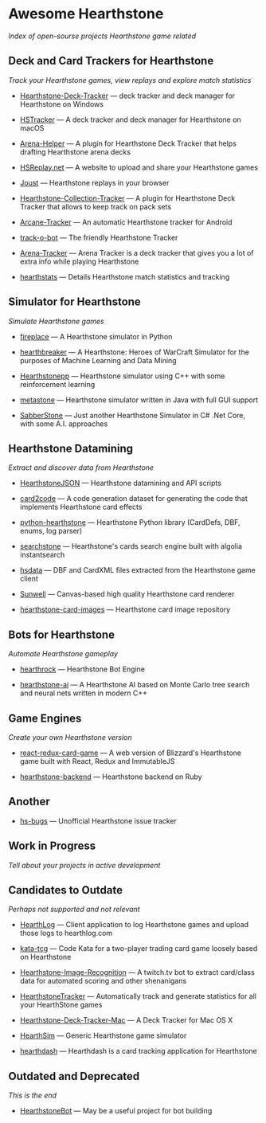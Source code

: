 # Awesome Hearthstone

*Index of open-sourse projects Hearthstone game related*

## Deck and Card Trackers for Hearthstone

*Track your Hearthstone games, view replays and explore match statistics*

* [Hearthstone-Deck-Tracker](https://github.com/HearthSim/Hearthstone-Deck-Tracker) — deck tracker and deck manager for Hearthstone on Windows
* [HSTracker](https://github.com/HearthSim/HSTracker) — A deck tracker and deck manager for Hearthstone on macOS
* [Arena-Helper](https://github.com/rembound/Arena-Helper) — A plugin for Hearthstone Deck Tracker that helps drafting Hearthstone arena decks
* [HSReplay.net](https://github.com/HearthSim/HSReplay.net) — A website to upload and share your Hearthstone games
* [Joust](https://github.com/HearthSim/Joust) — Hearthstone replays in your browser
* [Hearthstone-Collection-Tracker](https://github.com/ko-vasilev/Hearthstone-Collection-Tracker) — A plugin for Hearthstone Deck Tracker that allows to keep track on pack sets
* [Arcane-Tracker](https://github.com/HearthSim/Arcane-Tracker) — An automatic Hearthstone tracker for Android


* [track-o-bot](https://github.com/stevschmid/track-o-bot) — The friendly Hearthstone Tracker 
* [Arena-Tracker](https://github.com/supertriodo/Arena-Tracker) — Arena Tracker is a deck tracker that gives you a lot of extra info while playing Hearthstone
* [hearthstats](https://github.com/HearthStats/hearthstats) — Details Hearthstone match statistics and tracking


## Simulator for Hearthstone

*Simulate Hearthstone games*

* [fireplace](https://github.com/jleclanche/fireplace) — A Hearthstone simulator in Python

* [hearthbreaker](https://github.com/danielyule/hearthbreaker) — A Hearthstone: Heroes of WarCraft Simulator for the purposes of Machine Learning and Data Mining
* [Hearthstonepp](https://github.com/utilForever/Hearthstonepp) — Hearthstone simulator using C++ with some reinforcement learning
* [metastone](https://github.com/demilich1/metastone) — Hearthstone simulator written in Java with full GUI support
* [SabberStone](https://github.com/HearthSim/SabberStone) — Just another Hearthstone Simulator in C# .Net Core, with some A.I. approaches


## Hearthstone Datamining

*Extract and discover data from Hearthstone*

* [HearthstoneJSON](https://github.com/HearthSim/HearthstoneJSON) — Hearthstone datamining and API scripts

* [card2code](https://github.com/deepmind/card2code) — A code generation dataset for generating the code that implements Hearthstone card effects
* [python-hearthstone](https://github.com/HearthSim/python-hearthstone) — Hearthstone Python library (CardDefs, DBF, enums, log parser)
* [searchstone](https://github.com/Shipow/searchstone) — Hearthstone's cards search engine built with algolia instantsearch
* [hsdata](https://github.com/HearthSim/hsdata) — DBF and CardXML files extracted from the Hearthstone game client
* [Sunwell](https://github.com/HearthSim/Sunwell) — Canvas-based high quality Hearthstone card renderer
* [hearthstone-card-images](https://github.com/schmich/hearthstone-card-images) — Hearthstone card image repository

## Bots for Hearthstone

*Automate Hearthstone gameplay*

* [hearthrock](https://github.com/yangyuan/hearthrock) — Hearthstone Bot Engine

* [hearthstone-ai](https://github.com/peter1591/hearthstone-ai) — A Hearthstone AI based on Monte Carlo tree search and neural nets written in modern C++


## Game Engines

*Create your own Hearthstone version*

* [react-redux-card-game](https://github.com/inooid/react-redux-card-game) — A web version of Blizzard's Hearthstone game built with React, Redux and ImmutableJS

* [hearthstone-backend](https://github.com/kdelvare/hearthstone-backend) — Hearthstone backend on Ruby

## Another

* [hs-bugs](https://github.com/HearthSim/hs-bugs) — Unofficial Hearthstone issue tracker

## Work in Progress

*Tell about your projects in active development*


## Candidates to Outdate

*Perhaps not supported and not relevant*

* [HearthLog](https://github.com/chippydip/HearthLog) — Client application to log Hearthstone games and upload those logs to hearthlog.com

* [kata-tcg](https://github.com/bkimminich/kata-tcg) — Code Kata for a two-player trading card game loosely based on Hearthstone

* [Hearthstone-Image-Recognition](https://github.com/wittenbe/Hearthstone-Image-Recognition) — A twitch.tv bot to extract card/class data for automated scoring and other shenanigans

* [HearthstoneTracker](https://github.com/HearthstoneTracker/HearthstoneTracker) — Automatically track and generate statistics for all your HearthStone games

* [Hearthstone-Deck-Tracker-Mac](https://github.com/Jeswang/Hearthstone-Deck-Tracker-Mac) — A Deck Tracker for Mac OS X

* [HearthSim](https://github.com/oyachai/HearthSim) — Generic Hearthstone game simulator

* [hearthdash](https://github.com/postcasio/hearthdash) — Hearthdash is a card tracking application for Hearthstone


## Outdated and Deprecated

*This is the end*

* [HearthstoneBot](https://github.com/Skeen/HearthstoneBot) — May be a useful project for bot building
